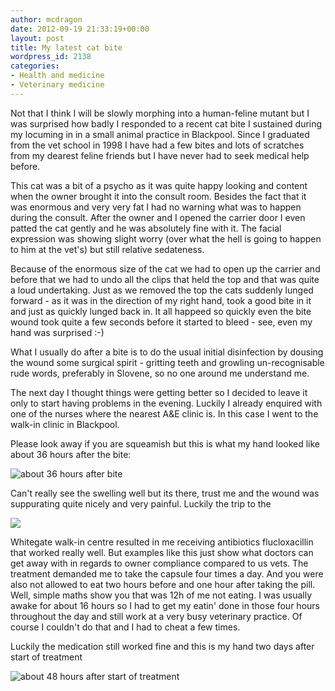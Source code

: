 ```yaml
---
author: mcdragon
date: 2012-09-19 21:33:19+00:00
layout: post
title: My latest cat bite
wordpress_id: 2138
categories:
- Health and medicine
- Veterinary medicine
---
```


Not that I think I will be slowly morphing into a human-feline mutant but I was surprised how badly I responded to a recent cat bite I sustained during my locuming in in a small animal practice in Blackpool. Since I graduated from the vet school in 1998 I have had a few bites and lots of scratches from my dearest feline friends but I have never had to seek medical help before.

This cat was a bit of a psycho as it was quite happy looking and content when the owner brought it into the consult room. Besides the fact that it was enormous and very very fat I had no warning what was to happen during the consult. After the owner and I opened the carrier door I even patted the cat gently and he was absolutely fine with it. The facial expression was showing slight worry (over what the hell is going to happen to him at the vet's) but still relative sedateness.

Because of the enormous size of the cat we had to open up the carrier and before that we had to undo all the clips that held the top and that was quite a loud undertaking. Just as we removed the top the cats suddenly lunged forward - as it was in the direction of my right hand, took a good bite in it and just as quickly lunged back in. It all happeed so quickly even the bite wound took quite a few seconds before it started to bleed - see, even my hand was surprised :-)

What I usually do after a bite is to do the usual initial disinfection by dousing the wound some surgical spirit - gritting teeth and growling un-recognisable rude words, preferably in Slovene, so no one around me understand me.

The next day I thought things were getting better so I decided to leave it only to start having problems in the evening. Luckily I already enquired with one of the nurses where the nearest A&E clinic is. In this case I went to the walk-in clinic in Blackpool.

Please look away if you are squeamish but this is what my hand looked like about 36 hours after the bite:

![](https://img.mcdowell.si/2012/09/2012-08-17-07.19.43-1.jpg "about 36 hours after bite")

Can't really see the swelling well but its there, trust me and the wound was suppurating quite nicely and very painful. Luckily the trip to the 

![](https://img.mcdowell.si/2012/09/2012-08-24-07.47.13-1.jpg)

Whitegate walk-in centre resulted in me receiving antibiotics flucloxacillin that worked really well. But examples like this just show what doctors can get away with in regards to owner compliance compared to us vets. The treatment demanded me to take the capsule four times a day. And you were also not allowed to eat two hours before and one hour after taking the pill. Well, simple maths show you that was 12h of me not eating. I was usually awake for about 16 hours so I had to get my eatin' done in those four hours throughout the day and still work at a very busy veterinary practice. Of course I couldn't do that and I had to cheat a few times.

Luckily the medication still worked fine and this is my hand two days after start of treatment

![](https://img.mcdowell.si/2012/09/2012-08-19-08.15.18-1.jpg "about 48 hours after start of treatment")
